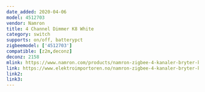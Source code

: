 ```yaml
---
date_added: 2020-04-06
model: 4512703
vendor: Namron
title: 4 Channel Dimmer K8 White
category: switch
supports: on/off, batterypct
zigbeemodel: ['4512703']
compatible: [z2m,deconz]
deconz: 2158
mlink: https://www.namron.com/products/namron-zigbee-4-kanaler-bryter-k8-703/
link: https://www.elektroimportoren.no/namron-zigbee-4-kanaler-bryter-k8/4512703/Product.html
link2: 
link3: 
---
```

